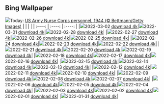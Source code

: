 ## Bing Wallpaper
![](./wallpaper/2022-03-02.jpg)Today: [US Army Nurse Corps personnel, 1944 (© Bettmann/Getty Images)](./wallpaper/2022-03-02.jpg)
|      |      |      |
| :----: | :----: | :----: |
|![](./wallpaper/2022-03-02_sm.jpg)2022-03-02 [download 4k](./wallpaper/2022-03-02.jpg)|![](./wallpaper/2022-03-01_sm.jpg)2022-03-01 [download 4k](./wallpaper/2022-03-01.jpg)|![](./wallpaper/2022-02-28_sm.jpg)2022-02-28 [download 4k](./wallpaper/2022-02-28.jpg)|
|![](./wallpaper/2022-02-27_sm.jpg)2022-02-27 [download 4k](./wallpaper/2022-02-27.jpg)|![](./wallpaper/2022-02-26_sm.jpg)2022-02-26 [download 4k](./wallpaper/2022-02-26.jpg)|![](./wallpaper/2022-02-25_sm.jpg)2022-02-25 [download 4k](./wallpaper/2022-02-25.jpg)|
|![](./wallpaper/2022-02-24_sm.jpg)2022-02-24 [download 4k](./wallpaper/2022-02-24.jpg)|![](./wallpaper/2022-02-23_sm.jpg)2022-02-23 [download 4k](./wallpaper/2022-02-23.jpg)|![](./wallpaper/2022-02-22_sm.jpg)2022-02-22 [download 4k](./wallpaper/2022-02-22.jpg)|
|![](./wallpaper/2022-02-21_sm.jpg)2022-02-21 [download 4k](./wallpaper/2022-02-21.jpg)|![](./wallpaper/2022-02-20_sm.jpg)2022-02-20 [download 4k](./wallpaper/2022-02-20.jpg)|![](./wallpaper/2022-02-19_sm.jpg)2022-02-19 [download 4k](./wallpaper/2022-02-19.jpg)|
|![](./wallpaper/2022-02-18_sm.jpg)2022-02-18 [download 4k](./wallpaper/2022-02-18.jpg)|![](./wallpaper/2022-02-17_sm.jpg)2022-02-17 [download 4k](./wallpaper/2022-02-17.jpg)|![](./wallpaper/2022-02-16_sm.jpg)2022-02-16 [download 4k](./wallpaper/2022-02-16.jpg)|
|![](./wallpaper/2022-02-15_sm.jpg)2022-02-15 [download 4k](./wallpaper/2022-02-15.jpg)|![](./wallpaper/2022-02-14_sm.jpg)2022-02-14 [download 4k](./wallpaper/2022-02-14.jpg)|![](./wallpaper/2022-02-13_sm.jpg)2022-02-13 [download 4k](./wallpaper/2022-02-13.jpg)|
|![](./wallpaper/2022-02-12_sm.jpg)2022-02-12 [download 4k](./wallpaper/2022-02-12.jpg)|![](./wallpaper/2022-02-11_sm.jpg)2022-02-11 [download 4k](./wallpaper/2022-02-11.jpg)|![](./wallpaper/2022-02-10_sm.jpg)2022-02-10 [download 4k](./wallpaper/2022-02-10.jpg)|
|![](./wallpaper/2022-02-09_sm.jpg)2022-02-09 [download 4k](./wallpaper/2022-02-09.jpg)|![](./wallpaper/2022-02-08_sm.jpg)2022-02-08 [download 4k](./wallpaper/2022-02-08.jpg)|![](./wallpaper/2022-02-07_sm.jpg)2022-02-07 [download 4k](./wallpaper/2022-02-07.jpg)|
|![](./wallpaper/2022-02-06_sm.jpg)2022-02-06 [download 4k](./wallpaper/2022-02-06.jpg)|![](./wallpaper/2022-02-05_sm.jpg)2022-02-05 [download 4k](./wallpaper/2022-02-05.jpg)|![](./wallpaper/2022-02-04_sm.jpg)2022-02-04 [download 4k](./wallpaper/2022-02-04.jpg)|
|![](./wallpaper/2022-02-03_sm.jpg)2022-02-03 [download 4k](./wallpaper/2022-02-03.jpg)|![](./wallpaper/2022-02-02_sm.jpg)2022-02-02 [download 4k](./wallpaper/2022-02-02.jpg)|![](./wallpaper/2022-02-01_sm.jpg)2022-02-01 [download 4k](./wallpaper/2022-02-01.jpg)|
|![](./wallpaper/2022-01-31_sm.jpg)2022-01-31 [download 4k](./wallpaper/2022-01-31.jpg)|
